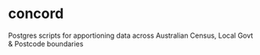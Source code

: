 # concord
Postgres scripts for apportioning data across Australian Census, Local Govt &amp; Postcode boundaries
